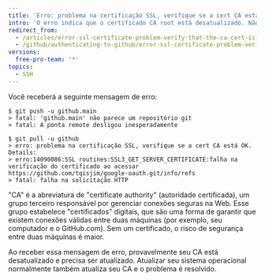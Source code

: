 ```yaml
---
title: 'Erro: problema na certificação SSL, verifique se a cert CA está OK'
intro: 'O erro indica que o certificado CA root está desatualizado. Não será possível fazer push ou pull nos repositórios {% data variables.product.product_name %} se houver necessidade de atualizar o certificado CA root.'
redirect_from:
  - /articles/error-ssl-certificate-problem-verify-that-the-ca-cert-is-ok
  - /github/authenticating-to-github/error-ssl-certificate-problem-verify-that-the-ca-cert-is-ok
versions:
  free-pro-team: '*'
topics:
  - SSH
---
```

Você receberá a seguinte mensagem de erro:

```shell
$ git push -u github.main
> fatal: 'github.main' não parece um repositório git 
> fatal: A ponta remote desligou inesperadamente

$ git pull -u github
> erro: problema na certificação SSL, verifique se a cert CA está OK. Details:
> erro:14090086:SSL routines:SSL3_GET_SERVER_CERTIFICATE:falha na verificação do certificado ao acessar https://github.com/tqisjim/google-oauth.git/info/refs
> fatal: falha na solicitação HTTP
```

"CA" é a abreviatura de "certificate authority" (autoridade certificada), um grupo terceiro responsável por gerenciar conexões seguras na Web. Esse grupo estabelece "certificados" digitais, que são uma forma de garantir que existem conexões válidas entre duas máquinas (por exemplo, seu computador e o GitHub.com). Sem um certificado, o risco de segurança entre duas máquinas é maior.

Ao receber essa mensagem de erro, provavelmente seu CA está desatualizado e precisa ser atualizado. Atualizar seu sistema operacional normalmente também atualiza seu CA e o problema é resolvido.
